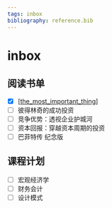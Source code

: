 ```yaml
---
tags: inbox
bibliography: reference.bib
---
```

# inbox

## 阅读书单

- [x] [[the_most_important_thing]]
- [ ] 彼得林奇的成功投资
- [ ] 竞争优势：透视企业护城河
- [ ] 资本回报：穿越资本周期的投资
- [ ] 巴菲特传 纪念版

## 课程计划

- [ ] 宏观经济学
- [ ] 财务会计
- [ ] 设计模式

[//begin]: # "Autogenerated link references for markdown compatibility"
[the_most_important_thing]: notes/investment/the_most_important_thing.md "投资中最重要的事情 @marks2011most"
[//end]: # "Autogenerated link references"
